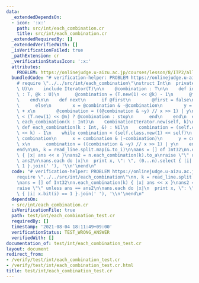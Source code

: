 ```yaml
---
data:
  _extendedDependsOn:
  - icon: ':x:'
    path: src/int/each_combination.cr
    title: src/int/each_combination.cr
  _extendedRequiredBy: []
  _extendedVerifiedWith: []
  _isVerificationFailed: true
  _pathExtension: cr
  _verificationStatusIcon: ':x:'
  attributes:
    PROBLEM: https://onlinejudge.u-aizu.ac.jp/courses/lesson/8/ITP2/all/ITP2_11_D
  bundledCode: "# verification-helper: PROBLEM https://onlinejudge.u-aizu.ac.jp/courses/lesson/8/ITP2/all/ITP2_11_D\n\
    # require \"../../src/int/each_combination\"\nstruct Int\n  private class CombinationIterator(T,\
    \ U)\n    include Iterator(T)\n\n    @combination : T\n\n    def initialize(@n\
    \ : T, @k : U)\n      @combination = (T.new(1) << @k) - 1\n      @first = true\n\
    \    end\n\n    def next\n      if @first\n        @first = false\n        @combination\n\
    \      else\n        x = @combination & -@combination\n        y = @combination\
    \ + x\n        @combination = ((@combination & ~y) // x >> 1) | y\n        @combination\
    \ < (T.new(1) << @n) ? @combination : stop\n      end\n    end\n  end\n\n  def\
    \ each_combination(k : Int)\n    CombinationIterator.new(self, k)\n  end\n\n \
    \ def each_combination(k : Int, &) : Nil\n    combination = (self.class.new(1)\
    \ << k) - 1\n    while combination < (self.class.new(1) << self)\n      yield\
    \ combination\n      x = combination & (-combination)\n      y = combination +\
    \ x\n      combination = ((combination & ~y) // x >> 1) | y\n    end\n  end\n\
    end\n\nn, k = read_line.split.map(&.to_i)\n\nans = [] of Int32\nn.each_combination(k)\
    \ { |x| ans << x }\nans2 = n.each_combination(k).to_a\nraise \"\" unless ans ==\
    \ ans2\n\nans.each do |x|\n  print x, \": \", (0...n).select { |i| x.bit(i) ==\
    \ 1 }.join(' '), '\\n'\nend\n"
  code: "# verification-helper: PROBLEM https://onlinejudge.u-aizu.ac.jp/courses/lesson/8/ITP2/all/ITP2_11_D\n\
    require \"../../src/int/each_combination\"\nn, k = read_line.split.map(&.to_i)\n\
    \nans = [] of Int32\nn.each_combination(k) { |x| ans << x }\nans2 = n.each_combination(k).to_a\n\
    raise \"\" unless ans == ans2\n\nans.each do |x|\n  print x, \": \", (0...n).select\
    \ { |i| x.bit(i) == 1 }.join(' '), '\\n'\nend\n"
  dependsOn:
  - src/int/each_combination.cr
  isVerificationFile: true
  path: test/int/each_combination_test.cr
  requiredBy: []
  timestamp: '2021-08-04 18:11:49+09:00'
  verificationStatus: TEST_WRONG_ANSWER
  verifiedWith: []
documentation_of: test/int/each_combination_test.cr
layout: document
redirect_from:
- /verify/test/int/each_combination_test.cr
- /verify/test/int/each_combination_test.cr.html
title: test/int/each_combination_test.cr
---
```

